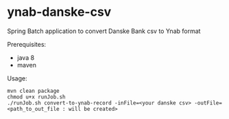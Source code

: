 # ynab-danske-csv
Spring Batch application to convert Danske Bank csv to Ynab format

Prerequisites:
- java 8
- maven

Usage:
```
mvn clean package
chmod u+x runJob.sh
./runJob.sh convert-to-ynab-record -inFile=<your danske csv> -outFile=<path_to_out_file : will be created>
```